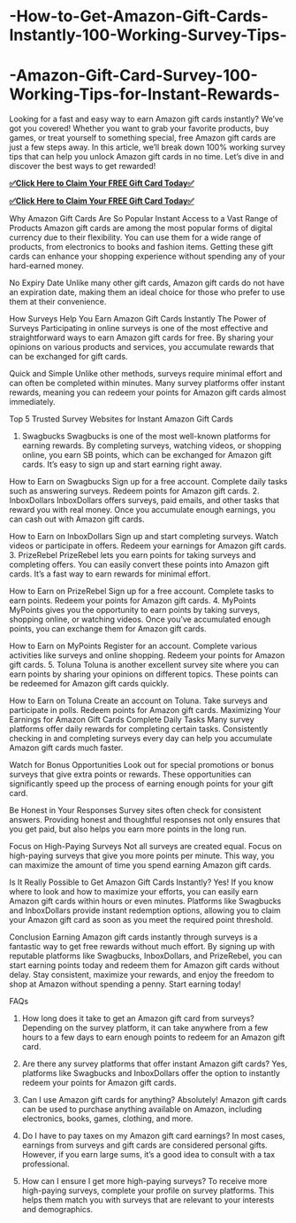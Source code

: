 # -How-to-Get-Amazon-Gift-Cards-Instantly-100-Working-Survey-Tips-
# -Amazon-Gift-Card-Survey-100-Working-Tips-for-Instant-Rewards-
Looking for a fast and easy way to earn Amazon gift cards instantly? We’ve got you covered! Whether you want to grab your favorite products, buy games, or treat yourself to something special, free Amazon gift cards are just a few steps away. In this article, we’ll break down 100% working survey tips that can help you unlock Amazon gift cards in no time. Let’s dive in and discover the best ways to get rewarded!

**[✅Click Here to Claim Your FREE Gift Card Today✅](https://groupzone.xyz/amazon-gift-card/)**

**[✅Click Here to Claim Your FREE Gift Card Today✅](https://groupzone.xyz/amazon-gift-card/)**

Why Amazon Gift Cards Are So Popular
Instant Access to a Vast Range of Products
Amazon gift cards are among the most popular forms of digital currency due to their flexibility. You can use them for a wide range of products, from electronics to books and fashion items. Getting these gift cards can enhance your shopping experience without spending any of your hard-earned money.

No Expiry Date
Unlike many other gift cards, Amazon gift cards do not have an expiration date, making them an ideal choice for those who prefer to use them at their convenience.

How Surveys Help You Earn Amazon Gift Cards Instantly
The Power of Surveys
Participating in online surveys is one of the most effective and straightforward ways to earn Amazon gift cards for free. By sharing your opinions on various products and services, you accumulate rewards that can be exchanged for gift cards.

Quick and Simple
Unlike other methods, surveys require minimal effort and can often be completed within minutes. Many survey platforms offer instant rewards, meaning you can redeem your points for Amazon gift cards almost immediately.

Top 5 Trusted Survey Websites for Instant Amazon Gift Cards
1. Swagbucks
Swagbucks is one of the most well-known platforms for earning rewards. By completing surveys, watching videos, or shopping online, you earn SB points, which can be exchanged for Amazon gift cards. It’s easy to sign up and start earning right away.

How to Earn on Swagbucks
Sign up for a free account.
Complete daily tasks such as answering surveys.
Redeem points for Amazon gift cards.
2. InboxDollars
InboxDollars offers surveys, paid emails, and other tasks that reward you with real money. Once you accumulate enough earnings, you can cash out with Amazon gift cards.

How to Earn on InboxDollars
Sign up and start completing surveys.
Watch videos or participate in offers.
Redeem your earnings for Amazon gift cards.
3. PrizeRebel
PrizeRebel lets you earn points for taking surveys and completing offers. You can easily convert these points into Amazon gift cards. It’s a fast way to earn rewards for minimal effort.

How to Earn on PrizeRebel
Sign up for a free account.
Complete tasks to earn points.
Redeem your points for Amazon gift cards.
4. MyPoints
MyPoints gives you the opportunity to earn points by taking surveys, shopping online, or watching videos. Once you’ve accumulated enough points, you can exchange them for Amazon gift cards.

How to Earn on MyPoints
Register for an account.
Complete various activities like surveys and online shopping.
Redeem your points for Amazon gift cards.
5. Toluna
Toluna is another excellent survey site where you can earn points by sharing your opinions on different topics. These points can be redeemed for Amazon gift cards quickly.

How to Earn on Toluna
Create an account on Toluna.
Take surveys and participate in polls.
Redeem points for Amazon gift cards.
Maximizing Your Earnings for Amazon Gift Cards
Complete Daily Tasks
Many survey platforms offer daily rewards for completing certain tasks. Consistently checking in and completing surveys every day can help you accumulate Amazon gift cards much faster.

Watch for Bonus Opportunities
Look out for special promotions or bonus surveys that give extra points or rewards. These opportunities can significantly speed up the process of earning enough points for your gift card.

Be Honest in Your Responses
Survey sites often check for consistent answers. Providing honest and thoughtful responses not only ensures that you get paid, but also helps you earn more points in the long run.

Focus on High-Paying Surveys
Not all surveys are created equal. Focus on high-paying surveys that give you more points per minute. This way, you can maximize the amount of time you spend earning Amazon gift cards.

Is It Really Possible to Get Amazon Gift Cards Instantly?
Yes! If you know where to look and how to maximize your efforts, you can easily earn Amazon gift cards within hours or even minutes. Platforms like Swagbucks and InboxDollars provide instant redemption options, allowing you to claim your Amazon gift card as soon as you meet the required point threshold.

Conclusion
Earning Amazon gift cards instantly through surveys is a fantastic way to get free rewards without much effort. By signing up with reputable platforms like Swagbucks, InboxDollars, and PrizeRebel, you can start earning points today and redeem them for Amazon gift cards without delay. Stay consistent, maximize your rewards, and enjoy the freedom to shop at Amazon without spending a penny. Start earning today!

FAQs
1. How long does it take to get an Amazon gift card from surveys?
Depending on the survey platform, it can take anywhere from a few hours to a few days to earn enough points to redeem for an Amazon gift card.

2. Are there any survey platforms that offer instant Amazon gift cards?
Yes, platforms like Swagbucks and InboxDollars offer the option to instantly redeem your points for Amazon gift cards.

3. Can I use Amazon gift cards for anything?
Absolutely! Amazon gift cards can be used to purchase anything available on Amazon, including electronics, books, games, clothing, and more.

4. Do I have to pay taxes on my Amazon gift card earnings?
In most cases, earnings from surveys and gift cards are considered personal gifts. However, if you earn large sums, it’s a good idea to consult with a tax professional.

5. How can I ensure I get more high-paying surveys?
To receive more high-paying surveys, complete your profile on survey platforms. This helps them match you with surveys that are relevant to your interests and demographics.



